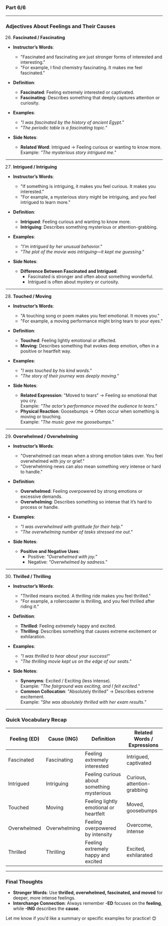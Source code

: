 ### **Part 6/6**

---

### **Adjectives About Feelings and Their Causes**

26. **Fascinated / Fascinating**

- **Instructor’s Words**:
    
    - "Fascinated and fascinating are just stronger forms of interested and interesting."
    - "For example, I find chemistry fascinating. It makes me feel fascinated."
- **Definition**:
    
    - **Fascinated**: Feeling extremely interested or captivated.
    - **Fascinating**: Describes something that deeply captures attention or curiosity.
- **Examples**:
    
    - _"I was fascinated by the history of ancient Egypt."_
    - _"The periodic table is a fascinating topic."_
- **Side Notes**:
    
    - **Related Word**: Intrigued → Feeling curious or wanting to know more.  
        Example: _"The mysterious story intrigued me."_

---

27. **Intrigued / Intriguing**

- **Instructor’s Words**:
    
    - "If something is intriguing, it makes you feel curious. It makes you interested."
    - "For example, a mysterious story might be intriguing, and you feel intrigued to learn more."
- **Definition**:
    
    - **Intrigued**: Feeling curious and wanting to know more.
    - **Intriguing**: Describes something mysterious or attention-grabbing.
- **Examples**:
    
    - _"I’m intrigued by her unusual behavior."_
    - _"The plot of the movie was intriguing—it kept me guessing."_
- **Side Notes**:
    
    - **Difference Between Fascinated and Intrigued**:
        - Fascinated is stronger and often about something wonderful.
        - Intrigued is often about mystery or curiosity.

---

28. **Touched / Moving**

- **Instructor’s Words**:
    
    - "A touching song or poem makes you feel emotional. It moves you."
    - "For example, a moving performance might bring tears to your eyes."
- **Definition**:
    
    - **Touched**: Feeling lightly emotional or affected.
    - **Moving**: Describes something that evokes deep emotion, often in a positive or heartfelt way.
- **Examples**:
    
    - _"I was touched by his kind words."_
    - _"The story of their journey was deeply moving."_
- **Side Notes**:
    
    - **Related Expression**: "Moved to tears" → Feeling so emotional that you cry.  
        Example: _"The actor’s performance moved the audience to tears."_
    - **Physical Reaction**: Goosebumps → Often occur when something is moving or touching.  
        Example: _"The music gave me goosebumps."_

---

29. **Overwhelmed / Overwhelming**

- **Instructor’s Words**:
    
    - "Overwhelmed can mean when a strong emotion takes over. You feel overwhelmed with joy or grief."
    - "Overwhelming news can also mean something very intense or hard to handle."
- **Definition**:
    
    - **Overwhelmed**: Feeling overpowered by strong emotions or excessive demands.
    - **Overwhelming**: Describes something so intense that it’s hard to process or handle.
- **Examples**:
    
    - _"I was overwhelmed with gratitude for their help."_
    - _"The overwhelming number of tasks stressed me out."_
- **Side Notes**:
    
    - **Positive and Negative Uses**:
        - Positive: _"Overwhelmed with joy."_
        - Negative: _"Overwhelmed by sadness."_

---

30. **Thrilled / Thrilling**

- **Instructor’s Words**:
    
    - "Thrilled means excited. A thrilling ride makes you feel thrilled."
    - "For example, a rollercoaster is thrilling, and you feel thrilled after riding it."
- **Definition**:
    
    - **Thrilled**: Feeling extremely happy and excited.
    - **Thrilling**: Describes something that causes extreme excitement or exhilaration.
- **Examples**:
    
    - _"I was thrilled to hear about your success!"_
    - _"The thrilling movie kept us on the edge of our seats."_
- **Side Notes**:
    
    - **Synonyms**: Excited / Exciting (less intense).  
        Example: _"The fairground was exciting, and I felt excited."_
    - **Common Collocation**: "Absolutely thrilled" → Describes extreme excitement.  
        Example: _"She was absolutely thrilled with her exam results."_

---

### **Quick Vocabulary Recap**

|**Feeling (ED)**|**Cause (ING)**|**Definition**|**Related Words / Expressions**|
|---|---|---|---|
|Fascinated|Fascinating|Feeling extremely interested|Intrigued, captivated|
|Intrigued|Intriguing|Feeling curious about something mysterious|Curious, attention-grabbing|
|Touched|Moving|Feeling lightly emotional or heartfelt|Moved, goosebumps|
|Overwhelmed|Overwhelming|Feeling overpowered by intensity|Overcome, intense|
|Thrilled|Thrilling|Feeling extremely happy and excited|Excited, exhilarated|

---

### **Final Thoughts**

- **Stronger Words**: Use **thrilled, overwhelmed, fascinated, and moved** for deeper, more intense feelings.
- **Interchange Connection**: Always remember **-ED** focuses on the **feeling**, while **-ING** describes the **cause**.

Let me know if you’d like a summary or specific examples for practice! 😊